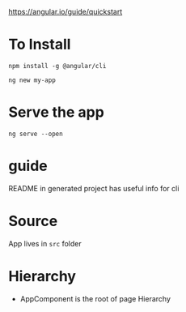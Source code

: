 https://angular.io/guide/quickstart

# To Install

`npm install -g @angular/cli`

`ng new my-app`

# Serve the app

`ng serve --open`


# guide
README in generated project has useful info for cli


# Source
App lives in `src` folder


# Hierarchy
* AppComponent is the root of page Hierarchy
